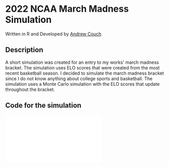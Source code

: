 2022 NCAA March Madness Simulation 
==========

Written in R and Developed by [Andrew Couch](https://www.linkedin.com/in/andrew-couch/)

## Description 

A short simulation was created for an entry to my works' march madness bracket. The simulation uses ELO scores that were created from the most recent basketball season. I decided to simulate the march madness bracket since I do not know anything about college sports and basketball. The simulation uses a Monte Carlo simulation with the ELO scores that update throughout the bracket.

## Code for the simulation 

![](NCAA_Sim.md)<!-- -->  